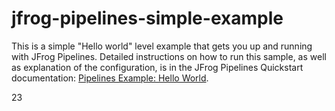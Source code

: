 # jfrog-pipelines-simple-example

This is a simple "Hello world" level example that gets you up and running with JFrog Pipelines. Detailed instructions on how to run this sample, as well as explanation of the configuration, is in the JFrog Pipelines Quickstart documentation: [Pipelines Example: Hello World](https://www.jfrog.com/confluence/display/JFROG/Pipeline+Example%3A+Hello+World).

23
